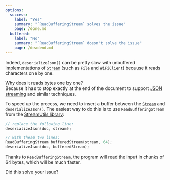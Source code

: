 ```yaml
---
options:
  success:
    label: "Yes"
    summary: "`ReadBufferingStream` solves the issue"
    page: /done.md
  buffered:
    label: "No"
    summary: "`ReadBufferingStream` doesn't solve the issue"
    page: /deadend.md
---
```


Indeed, `deserializeJson()` can be pretty slow with unbuffered implementations of [`Stream`](https://www.arduino.cc/reference/en/language/functions/communication/stream/) (such as `File` and `WiFiClient`) because it reads characters one by one.

Why does it reads bytes one by one?  
Because it has to stop exactly at the end of the document to support [JSON streaming](https://en.wikipedia.org/wiki/JSON_streaming) and similar techniques.

To speed up the process, we need to insert a buffer between the [`Stream`](https://www.arduino.cc/reference/en/language/functions/communication/stream/) and `deserializeJson()`.  The easiest way to do this is to use `ReadBufferingStream` from the [StreamUtils library](https://github.com/bblanchon/ArduinoStreamUtils):

```c++
// replace the following line:
deserializeJson(doc, stream);

// with these two lines:
ReadBufferingStream bufferedStream(stream, 64);
deserializeJson(doc, bufferedStream);
```

Thanks to `ReadBufferingStream`, the program will read the input in chunks of 64 bytes, which will be much faster.

Did this solve your issue?
